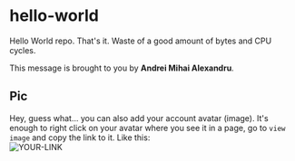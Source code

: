 # hello-world

Hello World repo. That's it. Waste of a good amount of bytes and CPU cycles.

This message is brought to you by **Andrei Mihai Alexandru**.

## Pic

Hey, guess what... you can also add your account avatar (image). It's enough to right click on your avatar where you see it in a page, go to `view image` and copy the link to it.
Like this:  
![YOUR-LINK](https://avatars2.githubusercontent.com/u/7242607?s=60&v=4)
